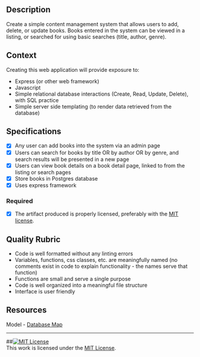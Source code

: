 ## Description

Create a simple content management system that allows users to add, delete, or update books.  Books entered in the system can be viewed in a listing, or searched for using basic searches (title, author, genre).

## Context

Creating this web application will provide exposure to:
* Express (or other web framework)
* Javascript
* Simple relational database interactions (Create, Read, Update, Delete), with SQL practice
* Simple server side templating (to render data retrieved from the database)

## Specifications

- [x] Any user can add books into the system via an admin page
- [x] Users can search for books by title OR by author OR by genre, and search results will be presented in a new page
- [x] Users can view book details on a book detail page, linked to from the listing or search pages
- [x] Store books in Postgres database
- [x] Uses express framework

### Required

- [x] The artifact produced is properly licensed, preferably with the [MIT license][mit-license].

## Quality Rubric

- Code is well formatted without any linting errors
- Variables, functions, css classes, etc. are meaningfully named (no comments exist in code to explain functionality - the names serve that function)
- Functions are small and serve a single purpose
- Code is well organized into a meaningful file structure
- Interface is user friendly

## Resources
Model - [Database Map][database-map]

---

<!-- LICENSE -->

##<a rel="license" href="https://github.com/ameliavoncat/freezing-ringtail/blob/master/LICENSE"><img alt="MIT License" style="border-width:0" src="https://github.com/ameliavoncat/freezing-ringtail/blob/master/LICENSE" /></a>
<br />This work is licensed under the <a rel="license" href="https://github.com/ameliavoncat/freezing-ringtail/blob/master/LICENSE">MIT License</a>.

[mit-license]: https://opensource.org/licenses/MIT

[database-map]: https://github.com/ameliavoncat/freezing-ringtail/blob/master/Screen%20Shot%202016-10-07%20at%2011.23.51%20AM.png?raw=true

